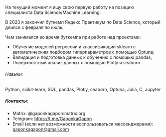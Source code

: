 На текущий момент я ищу свою первую работу на позицию специалиста Data Science/Machine Learning.

В 2023 я закончил буткемп Яндекс.Практикум по Data Science, который длился с февраля по июль.

Чем занимался во время буткемпа при работе над проектами:
- Обучение моделей регрессии и классификации sklearn с автоматическим подбором гиперпараметров с помощью Optuna;
- Валидация и подготовка данных к обучению с помощью pandas;
- Поверхностный анализ данных с помощью Plotly и seaborn.

###### Навыки:
Python, scikit-learn, SQL, pandas, Plotly, seaborn, Optuna, Julia, C, Jupyter

##### Контакты:
- Matrix: @gaponkagapon:matrix.org
- Telegram: https://t.me/GaponkaGapon
- Email (если нет возможности воспользоваться мессенджерами): gaponkagapon@gmail.com

